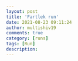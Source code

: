 ```yaml
---
layout: post
title: 'Fartlek run'
date: 2021-08-23 09:11:24
author: multishiv19
comments: true
category: [runs]
tags: [Run]
description: 
---
```


<div width='100%' class='strava-embed-placeholder' data-embed-type='activity' data-embed-id='5864629631'></div>
<script src='https://strava-embeds.com/embed.js'></script>

